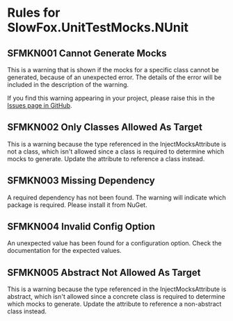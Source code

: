﻿# Rules for SlowFox.UnitTestMocks.NUnit

## SFMKN001 Cannot Generate Mocks

This is a warning that is shown if the mocks for a specific class cannot be generated, because of an unexpected error.  The details of the error will be included in the description of the warning.

If you find this warning appearing in your project, please raise this in the [Issues page in GitHub](https://github.com/Bungalow64/SlowFox/issues).

## SFMKN002 Only Classes Allowed As Target

This is a warning because the type referenced in the InjectMocksAttribute is not a class, which isn't allowed since a class is required to determine which mocks to generate.  Update the attribute to reference a class instead.

## SFMKN003 Missing Dependency

A required dependency has not been found.  The warning will indicate which package is required.  Please install it from NuGet.

## SFMKN004 Invalid Config Option

An unexpected value has been found for a configuration option.  Check the documentation for the expected values.

## SFMKN005 Abstract Not Allowed As Target

This is a warning because the type referenced in the InjectMocksAttribute is abstract, which isn't allowed since a concrete class is required to determine which mocks to generate.  Update the attribute to reference a non-abstract class instead.
